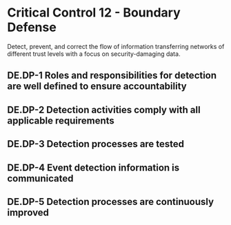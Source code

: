 # Critical Control 12 - Boundary Defense
Detect, prevent, and correct the flow of information transferring networks of different trust levels with a focus on security-damaging data.
## DE.DP-1 Roles and responsibilities for detection are well defined to ensure accountability
## DE.DP-2 Detection activities comply with all applicable requirements
## DE.DP-3 Detection processes are tested
## DE.DP-4 Event detection information is communicated
## DE.DP-5 Detection processes are continuously improved
